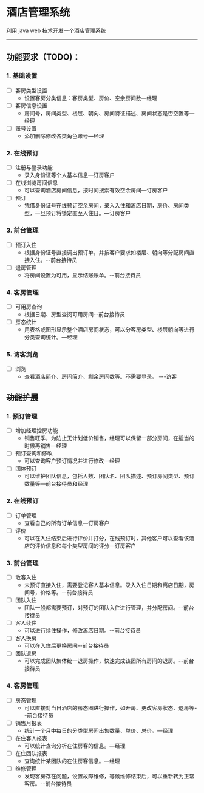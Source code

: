 # 酒店管理系统

利用 java web 技术开发一个酒店管理系统

---

## 功能要求（TODO)：

### 1. 基础设置
  - [ ] 客房类型设置
    - 设置客房分类信息：客房类型、房价、空余房间数—经理
  - [ ] 客房信息设置
    - 房间号，房间类型、楼层、朝向、房间特征描述、房间状态是否空置等—经理
  - [ ] 账号设置
    - 添加删除修改各类角色账号—经理
### 2. 在线预订
  - [ ] 注册与登录功能
    - 录入身份证等个人基本信息—订房客户
  - [ ] 在线浏览房间信息
    - 可以查询酒店房间信息，按时间搜索有效空余房间—订房客户
  - [ ] 预订
    - 凭借身份证号在线预订空余房间，录入入住和离店日期，房价、房间类型，一旦预订将锁定直至入住日。—订房客户
### 3. 前台管理
  - [ ] 预订入住
    - 根据身份证号直接调出预订单，并按客户要求如楼层、朝向等分配房间直接入住。--前台接待员
  - [ ] 退房管理
    - 将房间设置为可用，显示结账账单。--前台接待员
### 4. 客房管理
  - [ ] 可用房查询
    - 根据日期、房型查阅可用房间--前台接待员
  - [ ] 房态统计
    - 用表格或图形显示整个酒店房间状态，可以分客房类型、楼层朝向等进行分类查询统计。—经理
### 5. 访客浏览
  - [ ] 浏览
    - 查看酒店简介、房间简介、剩余房间数等。不需要登录。 ---访客

## ~~功能扩展~~

### 1. 预订管理
  - [ ] 增加经理控房功能
    - 销售旺季，为防止无计划低价销售，经理可以保留一部分房间，在适当的时候再销售—经理
  - [ ] 预订查询和修改
    - 可以查询客户预订情况并进行修改—经理
  - [ ] 团体预订
    - 可以维护团队信息，包括人数、团队名、团队描述、预订房间类型、预订数量等—前台接待员和经理
### 2. 在线预订
  - [ ] 订单管理
    - 查看自己的所有订单信息—订房客户
  - [ ] 评价
    - 可以在入住结束后进行评价并打分，在线预订时，其他客户可以查看该酒店的评价信息和每个类型房间的评分—订房客户
### 3. 前台管理
  - [ ] 散客入住
    - 未预订直接入住，需要登记客人基本信息。录入入住日期和离店日期，房间号，价格等。--前台接待员
  - [ ] 团队入住
    - 团队一般都需要预订，对预订的团队入住进行管理，并分配房间。--前台接待员
  - [ ] 客人续住
    - 可以进行续住操作，修改离店日期。--前台接待员
  - [ ] 客人换房
    - 可以在入住后更换房间--前台接待员
  - [ ] 团队退房
    - 可以完成团队集体统一退房操作，快速完成该团所有房间的退房。--前台接待员
### 4. 客房管理
  - [ ] 房态管理
    - 可以直接对当日酒店的房态图进行操作，如开房、更改客房状态、退房等--前台接待员
  - [ ] 销售月报表
    - 统计一个月中每日的分类型房间出售数量、单价、总价。—经理
  - [ ] 在住客人报表
    - 可以统计查询分析在住房客的信息。—经理
  - [ ] 在住团队报表
    - 查询统计某团队的在住房客信息。—经理
  - [ ] 维修管理
    - 发现客房存在问题，设置故障维修，等候维修结束后，可以重新转为正常客房。--前台接待员